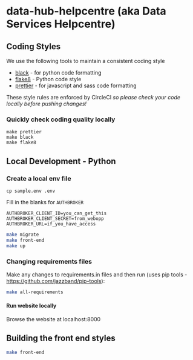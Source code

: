 # data-hub-helpcentre (aka Data Services Helpcentre)

## Coding Styles

We use the following tools to maintain a consistent coding style

- [black](https://black.readthedocs.io/) - for python code formatting
- [flake8](https://flake8.pycqa.org/en/latest/) - Python code style
- [prettier](https://prettier.io/) - for javascript and sass code formatting

These style rules are enforced by CircleCI *so please check your code locally before pushing changes!*

### Quickly check coding quality locally

    make prettier
    make black
    make flake8

## Local Development - Python

### Create a local env file

```
cp sample.env .env
```

Fill in the blanks for `AUTHBROKER`

```
AUTHBROKER_CLIENT_ID=you_can_get_this
AUTHBROKER_CLIENT_SECRET=from_webopp
AUTHBROKER_URL=if_you_have_access
```

```bash
make migrate
make front-end
make up
```

### Changing requirements files

Make any changes to requirements.in files and then run (uses pip tools - https://github.com/jazzband/pip-tools):

```bash
make all-requirements
```

#### Run website locally

Browse the website at localhost:8000

## Building the front end styles

```bash
make front-end
```
